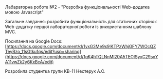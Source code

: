 Лабараторна робота №2 - "Розробка функціональності Web-додатка мовою Javascript"

Загальне завдання: розробити функціональність для статичних сторінок Web-додатку першої лабораторної роботи із використанням шаблону MVC.

Посилання на Google Docs: [https://docs.google.com/document/d/1vxG3Me9x9lKTPzWhjGFY7WOcQZTeyBzo_11sGtku1qs/edit?usp=sharing](https://docs.google.com/document/d/1qK4hTQLNnMl20A5TEOlSyxC29sxYA11vwZk2y6KxBcA/edit)

Розробила студентка групи КВ-11 Нестерук А.О.
